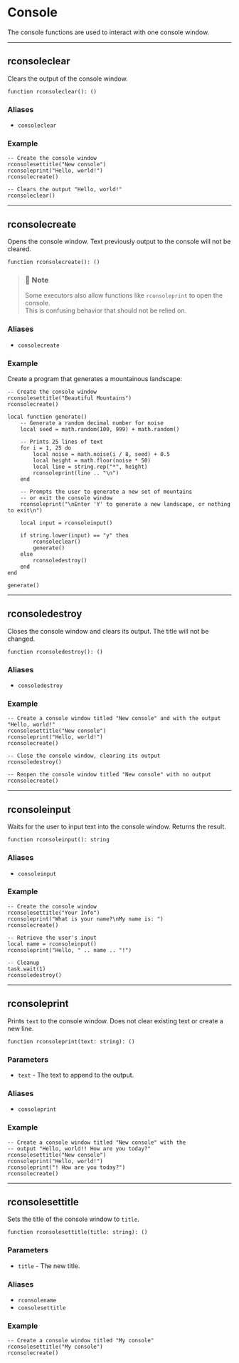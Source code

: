 # Console
The console functions are used to interact with one console window.

---

## rconsoleclear

Clears the output of the console window.

```luau
function rconsoleclear(): ()
```

### Aliases

 * `consoleclear`

### Example

```luau
-- Create the console window
rconsolesettitle("New console")
rconsoleprint("Hello, world!")
rconsolecreate()

-- Clears the output "Hello, world!"
rconsoleclear()
```

---

## rconsolecreate

Opens the console window. Text previously output to the console will not be cleared.

```luau
function rconsolecreate(): ()
```

> ### 🔎 Note
> Some executors also allow functions like `rconsoleprint` to open the console.\
> This is confusing behavior that should not be relied on.

### Aliases

 * `consolecreate`

### Example

Create a program that generates a mountainous landscape:

```luau
-- Create the console window
rconsolesettitle("Beautiful Mountains")
rconsolecreate()

local function generate()
	-- Generate a random decimal number for noise
	local seed = math.random(100, 999) + math.random()

	-- Prints 25 lines of text
	for i = 1, 25 do
		local noise = math.noise(i / 8, seed) + 0.5
		local height = math.floor(noise * 50)
		local line = string.rep("*", height)
		rconsoleprint(line .. "\n")
	end

	-- Prompts the user to generate a new set of mountains
	-- or exit the console window
	rconsoleprint("\nEnter 'Y' to generate a new landscape, or nothing to exit\n")

	local input = rconsoleinput()

	if string.lower(input) == "y" then
		rconsoleclear()
		generate()
	else
		rconsoledestroy()
	end
end

generate()
```

---

## rconsoledestroy

Closes the console window and clears its output. The title will not be changed.

```luau
function rconsoledestroy(): ()
```

### Aliases

 * `consoledestroy`

### Example

```luau
-- Create a console window titled "New console" and with the output "Hello, world!"
rconsolesettitle("New console")
rconsoleprint("Hello, world!")
rconsolecreate()

-- Close the console window, clearing its output
rconsoledestroy()

-- Reopen the console window titled "New console" with no output
rconsolecreate()
```

---

## rconsoleinput

Waits for the user to input text into the console window. Returns the result.

```luau
function rconsoleinput(): string
```

### Aliases

 * `consoleinput`

### Example

```luau
-- Create the console window
rconsolesettitle("Your Info")
rconsoleprint("What is your name?\nMy name is: ")
rconsolecreate()

-- Retrieve the user's input
local name = rconsoleinput()
rconsoleprint("Hello, " .. name .. "!")

-- Cleanup
task.wait(1)
rconsoledestroy()
```

---

## rconsoleprint

Prints `text` to the console window. Does not clear existing text or create a new line.

```luau
function rconsoleprint(text: string): ()
```

### Parameters

* `text` - The text to append to the output.

### Aliases

 * `consoleprint`

### Example

```luau
-- Create a console window titled "New console" with the
-- output "Hello, world!! How are you today?"
rconsolesettitle("New console")
rconsoleprint("Hello, world!")
rconsoleprint("! How are you today?")
rconsolecreate()
```

---

## rconsolesettitle

Sets the title of the console window to `title`.

```luau
function rconsolesettitle(title: string): ()
```

### Parameters

 * `title` - The new title.

### Aliases

 * `rconsolename`
 * `consolesettitle`

### Example

```luau
-- Create a console window titled "My console"
rconsolesettitle("My console")
rconsolecreate()
```
